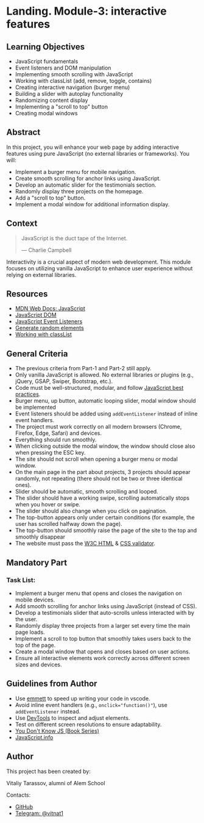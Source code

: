 <!--
    Tip: project name here
-->

# Landing. Module-3: interactive features

## Learning Objectives

<!--
    Tip: here you must be a list of learning objectives
    that cover your project
-->

- JavaScript fundamentals
- Event listeners and DOM manipulation
- Implementing smooth scrolling with JavaScript
- Working with classList (add, remove, toggle, contains)
- Creating interactive navigation (burger menu)
- Building a slider with autoplay functionality
- Randomizing content display
- Implementing a "scroll to top" button
- Creating modal windows

## Abstract

<!--
    Tip: Write a short description of what student
    will do during this project.
-->

In this project, you will enhance your web page by adding interactive features using pure JavaScript (no external libraries or frameworks). You will:

- Implement a burger menu for mobile navigation.
- Create smooth scrolling for anchor links using JavaScript.
- Develop an automatic slider for the testimonials section.
- Randomly display three projects on the homepage.
- Add a "scroll to top" button.
- Implement a modal window for additional information display.

## Context

<!-- Tip: citation is optional -->

> JavaScript is the duct tape of the Internet.
>
> —  Charlie Campbell

<!--
    Tip: project context here
    Project context is like an onboarding that should explain briefly
    project problem.

    Think of it like ADR's context section which describes problem.
-->

Interactivity is a crucial aspect of modern web development. This module focuses on utilizing vanilla JavaScript to enhance user experience without relying on external libraries.

## Resources

<!-- Tip: useful resources here -->

- [MDN Web Docs: JavaScript](https://developer.mozilla.org/en-US/docs/Web/JavaScript)
- [JavaScript DOM](https://www.javascripttutorial.net/javascript-dom/)
- [JavaScript Event Listeners](https://developer.mozilla.org/en-US/docs/Learn_web_development/Core/Scripting/Events)
- [Generate random elements](https://developer.mozilla.org/en-US/docs/Web/JavaScript/Reference/Global_Objects/Math/random)
- [Working with classList](https://developer.mozilla.org/en-US/docs/Web/API/Element/classList)

## General Criteria

<!--
    Tip: general criteria here
    You MUST change this points to align with your project.
-->

- The previous criteria from Part-1 and Part-2 still apply.
- Only vanilla JavaScript is allowed. No external libraries or plugins (e.g., jQuery, GSAP, Swiper, Bootstrap, etc.).
- Code must be well-structured, modular, and follow [JavaScript best practices](https://developer.mozilla.org/en-US/docs/MDN/Writing_guidelines/Writing_style_guide/Code_style_guide/JavaScript).
- Burger menu, up button, automatic looping slider, modal window should be implemented
- Event listeners should be added using `addEventListener` instead of inline event handlers.
- The project must work correctly on all modern browsers (Chrome, Firefox, Edge, Safari) and devices.
- Everything should run smoothly.
- When clicking outside the modal window, the window should close also when pressing the ESC key.
- The site should not scroll when opening a burger menu or modal window.
- On the main page in the part about projects, 3 projects should appear randomly, not repeating (there should not be two or three identical ones).
- Slider should be automatic, smooth scrolling and looped.
- The slider should have a working swipe, scrolling automatically stops when you hover or swipe.
- The slider should also change when you click on pagination.
- The top-button appears only under certain conditions (for example, the user has scrolled halfway down the page).
- The top-button should smoothly raise the page of the site to the top and smoothly disappear
- The website must pass the [W3C HTML](https://validator.w3.org/) & [CSS validator](http://jigsaw.w3.org/css-validator/).

## Mandatory Part

<!--
    Tip: write here what student should do

    Provide project description
    Provide examples
    Provide requirements
-->
### Task List:
- Implement a burger menu that opens and closes the navigation on mobile devices.
- Add smooth scrolling for anchor links using JavaScript (instead of CSS).
- Develop a testimonials slider that auto-scrolls unless interacted with by the user.
- Randomly display three projects from a larger set every time the main page loads.
- Implement a scroll to top button that smoothly takes users back to the top of the page.
- Create a modal window that opens and closes based on user actions.
- Ensure all interactive elements work correctly across different screen sizes and devices.

## Guidelines from Author

<!--
    Tip: this section is optional.
    In case if you want to give some guidelines, write it here.
    If no guidelines provided whole section can be removed.
-->

- Use [emmett](https://medium.com/front-end-weekly/faster-html-css-coding-with-emmet-80a66db7ba66) to speed up writing your code in vscode.
- Avoid inline event handlers (e.g., `onclick="function()"`), use `addEventListener` instead.
- Use [DevTools](https://developer.chrome.com/docs/devtools?hl=ru) to inspect and adjust elements.
- Test on different screen resolutions to ensure adaptability.
- [You Don't Know JS (Book Series)](https://github.com/getify/You-Dont-Know-JS)
- [JavaScript.info](https://javascript.info/)

## Author

This project has been created by:

<!-- Tip: type here author's name, position and company -->
<!-- John Doe, DevOps at Google -->


Vitaliy Tarassov, alumni of Alem School

Contacts:

<!--
    Tip: list of contacts to reach the author.
    It can be email, linkedin, telegram, instagram, etc.
-->

- [GitHub](https://github.com/vtarasso/)
- [Telegram: @vitnat1](https://t.me/vitnat1)
